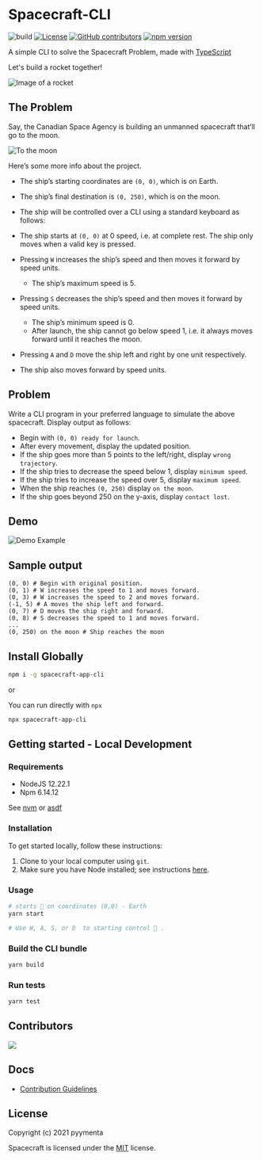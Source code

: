 # Spacecraft-CLI

![build](https://github.com/pyymenta/spacecraft-cli/workflows/build/badge.svg?branch=main)
[![License](https://img.shields.io/github/license/pyymenta/spacecraft-cli)](https://github.com/pyymenta/spacecraft-cli/blob/master/LICENSE)
[![GitHub contributors](https://img.shields.io/github/contributors/pyymenta/spacecraft-cli)](https://github.com/pyymenta/spacecraft-cli/graphs/contributors)
[![npm version](https://img.shields.io/npm/v/spacecraft-app-cli.svg?style=flat)](https://www.npmjs.com/package/spacecraft-app-cli)

A simple CLI to solve the Spacecraft Problem, made with [TypeScript](https://www.typescriptlang.org/)

Let's build a rocket together!

![Image of a rocket](./images/rocket.jpg)

## The Problem

Say, the Canadian Space Agency is building an unmanned spacecraft that’ll go to the moon.

![To the moon](https://i.imgur.com/15vvnfN.png)

Here’s some more info about the project.

* The ship’s starting coordinates are `(0, 0)`, which is on Earth.
* The ship’s final destination is `(0, 250)`, which is on the moon.
* The ship will be controlled over a CLI using a standard keyboard as follows:

* The ship starts at `(0, 0)` at 0 speed, i.e. at complete rest.
The ship only moves when a valid key is pressed.
* Pressing `W` increases the ship’s speed and then moves it forward by speed units.
  * The ship’s maximum speed is 5.
* Pressing `S` decreases the ship’s speed and then moves it forward by speed units.
  * The ship’s minimum speed is 0.
  * After launch, the ship cannot go below speed 1, i.e. it always moves forward until it reaches the moon.

* Pressing `A` and `D` move the ship left and right by one unit respectively.
* The ship also moves forward by speed units.

## Problem

Write a CLI program in your preferred language to simulate the above spacecraft. Display output as follows:

* Begin with `(0, 0) ready for launch`.
* After every movement, display the updated position.
* If the ship goes more than 5 points to the left/right, display `wrong trajectory`.
* If the ship tries to decrease the speed below 1, display `minimum speed`.
* If the ship tries to increase the speed over 5, display `maximum speed`.
* When the ship reaches `(0, 250)` display `on the moon`.
* If the ship goes beyond 250 on the y-axis, display `contact lost`.

## Demo

![Demo Example](./images/demo.gif)

## Sample output

```none
(0, 0) # Begin with original position.
(0, 1) # W increases the speed to 1 and moves forward.
(0, 3) # W increases the speed to 2 and moves forward.
(-1, 5) # A moves the ship left and forward.
(0, 7) # D moves the ship right and forward.
(0, 8) # S decreases the speed to 1 and moves forward.
...
(0, 250) on the moon # Ship reaches the moon
```

## Install Globally


```sh
npm i -g spacecraft-app-cli
```

or

You can run directly with `npx`

```sh
npx spacecraft-app-cli
```

## Getting started - Local Development

### Requirements

* NodeJS 12.22.1
* Npm 6.14.12

See [nvm](https://github.com/nvm-sh/nvm) or [asdf](https://github.com/asdf-vm/asdf-nodejs)

### Installation

To get started locally, follow these instructions:

1. Clone to your local computer using `git`.
2. Make sure you have Node installed; see instructions [here](https://nodejs.org/en/download/).

### Usage

```sh
# starts 🚀 on coordinates (0,0) - Earth
yarn start

# Use W, A, S, or D  to starting control 🚀 .
```

### Build the CLI bundle

```sh
yarn build
```

### Run tests

```sh
yarn test
```

## Contributors

<a href="https://github.com/pyymenta/spacecraft-cli/graphs/contributors">
  <img src="https://contributors-img.web.app/image?repo=pyymenta/spacecraft-cli" />
</a>

## Docs

- [Contribution Guidelines](./docs/contributor-guidelines.md)

## License

Copyright (c) 2021 pyymenta

Spacecraft is licensed under the [MIT](LICENSE) license.
